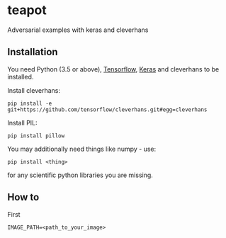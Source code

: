 # teapot
Adversarial examples with keras and cleverhans


## Installation

You need Python (3.5 or above), [Tensorflow](https://www.tensorflow.org/install/), [Keras](https://keras.io/) and cleverhans to be installed.  

Install cleverhans:
~~~
pip install -e git+https://github.com/tensorflow/cleverhans.git#egg=cleverhans
~~~

Install PIL:
~~~
pip install pillow
~~~

You may additionally need things like numpy - use: 
~~~
pip install <thing>
~~~
for any scientific python libraries you are missing.


## How to 

First

~~~
IMAGE_PATH=<path_to_your_image>
~~~